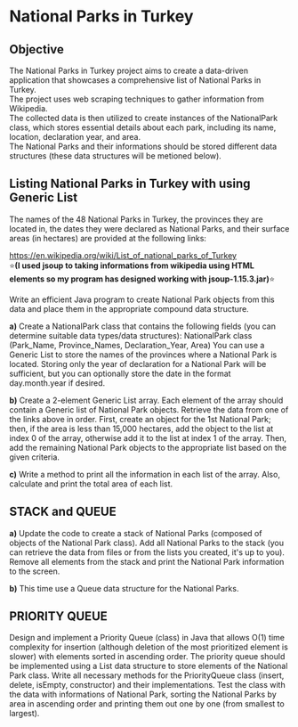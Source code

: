 # National Parks in Turkey
## Objective
The National Parks in Turkey project aims to create a data-driven application that showcases a comprehensive list of National Parks in Turkey. <br>
The project uses web scraping techniques to gather information from Wikipedia. <br>
The collected data is then utilized to create instances of the NationalPark class, which stores essential details about each park, including its name, location, declaration year, and area. <br>
The National Parks and their informations should be stored different data structures (these data structures will be metioned below).

## Listing National Parks in Turkey with using Generic List
The names of the 48 National Parks in Turkey, the provinces they are located in, the dates they were declared as National Parks, and their surface areas (in hectares) are provided at the following links:

https://en.wikipedia.org/wiki/List_of_national_parks_of_Turkey <br>
:star:**(I used jsoup to taking informations from wikipedia using HTML elements so my program has designed working with jsoup-1.15.3.jar)**:star:

Write an efficient Java program to create National Park objects from this data and place them in the appropriate compound data structure.

**a)** Create a NationalPark class that contains the following fields (you can determine suitable data types/data structures):
NationalPark class (Park_Name, Province_Names, Declaration_Year, Area)
You can use a Generic List to store the names of the provinces where a National Park is located. Storing only the year of declaration for a National Park will be sufficient, but you can optionally store the date in the format day.month.year if desired.

**b)** Create a 2-element Generic List array. Each element of the array should contain a Generic list of National Park objects. Retrieve the data from one of the links above in order. First, create an object for the 1st National Park; then, if the area is less than 15,000 hectares, add the object to the list at index 0 of the array, otherwise add it to the list at index 1 of the array. Then, add the remaining National Park objects to the appropriate list based on the given criteria. 

**c)** Write a method to print all the information in each list of the array. Also, calculate and print the total area of each list.

## STACK and QUEUE
**a)** Update the code to create a stack of National Parks (composed of objects of the National Park class). Add all National Parks to the stack (you can retrieve the data from files or from the lists you created, it's up to you). Remove all elements from the stack and print the National Park information to the screen.

**b)** This time use a Queue data structure for the National Parks.

## PRIORITY QUEUE
Design and implement a Priority Queue (class) in Java that allows O(1) time complexity for insertion (although deletion of the most prioritized element is slower) with elements sorted in ascending order. The priority queue should be implemented using a List data structure to store elements of the National Park class. Write all necessary methods for the PriorityQueue class (insert, delete, isEmpty, constructor) and their implementations. Test the class with the data with informations of National Park, sorting the National Parks by area in ascending order and printing them out one by one (from smallest to largest).
